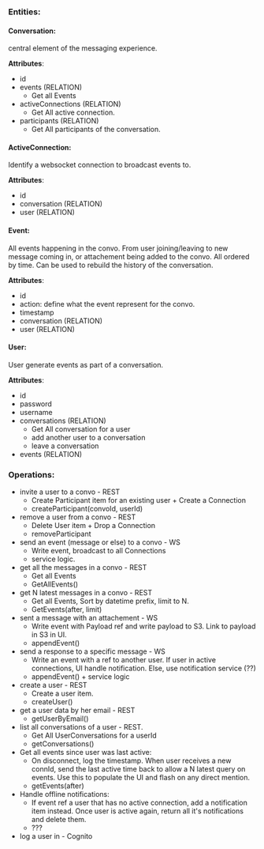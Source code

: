 ### Entities:

#### Conversation: 
central element of the messaging experience.

**Attributes**:
* id
* events (RELATION)
  * Get all Events
* activeConnections (RELATION)
  * Get All active connection.
* participants (RELATION)
  * Get All participants of the conversation.


#### ActiveConnection: 
Identify a websocket connection to broadcast events to. 

**Attributes**:
* id
* conversation (RELATION)
* user (RELATION)


#### Event: 
All events happening in the convo. From user joining/leaving to new message coming in, or attachement being added to the convo. All ordered by time. Can be used to rebuild the history of the conversation.

**Attributes**:
* id
* action: define what the event represent for the convo.
* timestamp
* conversation (RELATION)
* user (RELATION)


#### User: 
User generate events as part of a conversation.

**Attributes**:
* id
* password
* username
* conversations (RELATION)
  * Get All conversation for a user
  * add another user to a conversation
  * leave a conversation
* events (RELATION)


### Operations:
* invite a user to a convo - REST
    - Create Participant item for an existing user + Create a Connection
    - createParticipant(convoId, userId)
* remove a user from a convo - REST
    - Delete User item + Drop a Connection
    - removeParticipant
* send an event (message or else) to a convo - WS
    - Write event, broadcast to all Connections
    - service logic.
* get all the messages in a convo - REST
    - Get all Events
    - GetAllEvents()
* get N latest messages in a convo - REST
    - Get all Events, Sort by datetime prefix, limit to N.
    - GetEvents(after, limit)
* sent a message with an attachement - WS
    - Write event with Payload ref and write payload to S3. Link to payload in S3 in UI.
    - appendEvent()
* send a response to a specific message - WS
    - Write an event with a ref to another user. If user in active connections, UI handle notification. Else, use notification service (??)
    - appendEvent() + service logic
* create a user - REST
    - Create a user item.
    - createUser()
* get a user data by her email - REST
    - getUserByEmail()
* list all conversations of a user - REST.
    - Get All UserConversations for a userId
    - getConversations()
* Get all events since user was last active:
    - On disconnect, log the timestamp. When user receives a new connId, send the last active time back to allow a N latest query on events. Use this to populate the UI and flash on any direct mention.
    - getEvents(after)
* Handle offline notifications:
    - If event ref a user that has no active connection, add a notification item instead. Once user is active again, return all it's notifications and delete them.
    - ???
* log a user in - Cognito



